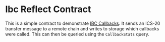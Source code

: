 # Ibc Reflect Contract

This is a simple contract to demonstrate [IBC Callbacks]. It sends an ICS-20
transfer message to a remote chain and writes to storage which callbacks were
called. This can then be queried using the `CallbackStats` query.

[ibc callbacks]:
  https://github.com/cosmos/ibc-go/blob/main/docs/architecture/adr-008-app-caller-cbs.md
